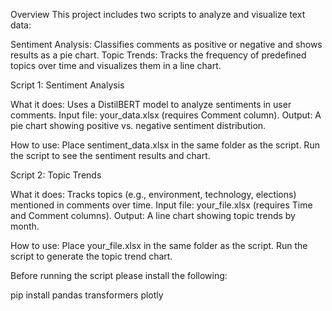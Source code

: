 Overview
This project includes two scripts to analyze and visualize text data:

Sentiment Analysis: Classifies comments as positive or negative and shows results as a pie chart.
Topic Trends: Tracks the frequency of predefined topics over time and visualizes them in a line chart.

Script 1: Sentiment Analysis

What it does: Uses a DistilBERT model to analyze sentiments in user comments.
Input file: your_data.xlsx (requires Comment column).
Output: A pie chart showing positive vs. negative sentiment distribution.

How to use:
Place sentiment_data.xlsx in the same folder as the script.
Run the script to see the sentiment results and chart.

Script 2: Topic Trends

What it does: Tracks topics (e.g., environment, technology, elections) mentioned in comments over time.
Input file: your_file.xlsx (requires Time and Comment columns).
Output: A line chart showing topic trends by month.

How to use:
Place your_file.xlsx in the same folder as the script.
Run the script to generate the topic trend chart.

Before running the script please install the following:

pip install pandas transformers plotly




